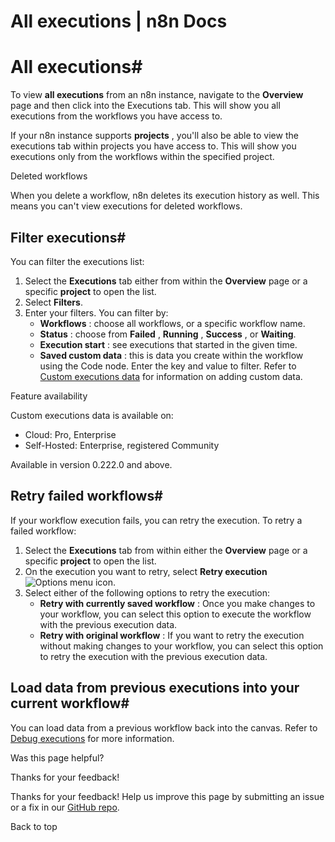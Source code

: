 # All executions | n8n Docs

[ ](https://github.com/n8n-io/n8n-docs/edit/main/docs/workflows/executions/all-executions.md "Edit this page")

# All executions#

To view **all executions** from an n8n instance, navigate to the **Overview** page and then click into the Executions tab. This will show you all executions from the workflows you have access to.

If your n8n instance supports **projects** , you'll also be able to view the executions tab within projects you have access to. This will show you executions only from the workflows within the specified project.

Deleted workflows

When you delete a workflow, n8n deletes its execution history as well. This means you can't view executions for deleted workflows.

## Filter executions#

You can filter the executions list:

  1. Select the **Executions** tab either from within the **Overview** page or a specific **project** to open the list.
  2. Select **Filters**.
  3. Enter your filters. You can filter by:
     * **Workflows** : choose all workflows, or a specific workflow name.
     * **Status** : choose from **Failed** , **Running** , **Success** , or **Waiting**.
     * **Execution start** : see executions that started in the given time.
     * **Saved custom data** : this is data you create within the workflow using the Code node. Enter the key and value to filter. Refer to [Custom executions data](../custom-executions-data/) for information on adding custom data.

Feature availability

Custom executions data is available on:

  * Cloud: Pro, Enterprise
  * Self-Hosted: Enterprise, registered Community

Available in version 0.222.0 and above.

## Retry failed workflows#

If your workflow execution fails, you can retry the execution. To retry a failed workflow:

  1. Select the **Executions** tab from within either the **Overview** page or a specific **project** to open the list. 
  2. On the execution you want to retry, select **Retry execution** ![Options menu icon](../../../_images/common-icons/three-dot-options-menu.png).
  3. Select either of the following options to retry the execution:
     * **Retry with currently saved workflow** : Once you make changes to your workflow, you can select this option to execute the workflow with the previous execution data.
     * **Retry with original workflow** : If you want to retry the execution without making changes to your workflow, you can select this option to retry the execution with the previous execution data.

## Load data from previous executions into your current workflow#

You can load data from a previous workflow back into the canvas. Refer to [Debug executions](../debug/) for more information.

Was this page helpful? 

Thanks for your feedback! 

Thanks for your feedback! Help us improve this page by submitting an issue or a fix in our [GitHub repo](https://github.com/n8n-io/n8n-docs). 

Back to top